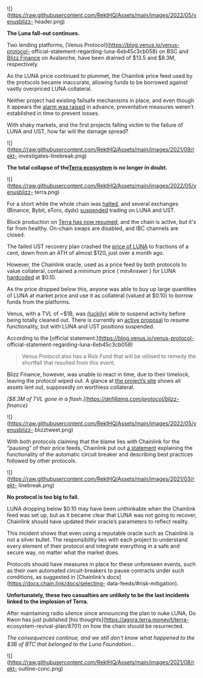 ![](https://raw.githubusercontent.com/RektHQ/Assets/main/images/2022/05/venusblizz-
header.png)

**The Luna fall-out continues.**

Two lending platforms, [Venus Protocol](https://blog.venus.io/venus-protocol-
official-statement-regarding-luna-6eb45c3cb058) on BSC and [Blizz
Finance](https://twitter.com/BlizzFinance/status/1524911400992243761) on
Avalanche, have been drained of $13.5 and $8.3M, respectively.

As the LUNA price continued to plummet, the Chainlink price feed used by the
protocols became inaccurate, allowing funds to be borrowed against vastly
overpriced LUNA collateral.

Neither project had existing failsafe mechanisms in place, and even though it
appears the [alarm was
raised](https://twitter.com/BoxMrChen/status/1524806697201504256) in advance,
preventative measures weren’t established in time to prevent losses.

With shaky markets, and the first projects falling victim to the failure of
LUNA and UST, how far will the damage spread?

![](https://raw.githubusercontent.com/RektHQ/Assets/main/images/2021/09/rekt-
investigates-linebreak.png)

 **The total collapse of the[Terra
ecosystem](https://www.coingecko.com/fr/categories/terra-ecosystem) is no
longer in doubt.**

![](https://raw.githubusercontent.com/RektHQ/Assets/main/images/2022/05/venusblizz-
terra.png)

For a short while the whole chain was
[halted](https://twitter.com/terra_money/status/1524935730308456448), and
several exchanges (Binance, Bybit, eToro, dydx)
[suspended](https://www.binance.com/en/support/announcement/f68451879a1841a6a0f44025735d9236)
trading on LUNA and UST.

Block production on [Terra has now
resumed](https://twitter.com/terra_money/status/1525095111389945857), and the
chain is active, but it's far from healthy. On-chain swaps are disabled, and
IBC channels are closed.

The failed UST recovery plan crashed the [price of
LUNA](https://www.coingecko.com/en/coins/terra-luna) to fractions of a cent,
down from an ATH of almost $120, just over a month ago.

However, the Chainlink oracle, used as a price feed by both protocols to value
collateral, contained a minimum price ( _minAnswer_ ) for LUNA
[hardcoded](https://bscscan.com/address/0xec72d46011d67a6ac4fa7d3f476fa2049dc807ee#readContract)
at $0.10.

As the price dropped below this, anyone was able to buy up large quantities of
LUNA at market price and use it as collateral (valued at $0.10) to borrow
funds from the platforms.

Venus, with a TVL of ~$1B, was [(luckily)](https://t.me/venusprotocol/427357)
able to suspend activity before being totally cleaned out. There is currently
an [active proposal](https://app.venus.io/vote/proposal/60) to resume
functionality, but with LUNA and UST positions suspended.

According to the [official statement:](https://blog.venus.io/venus-protocol-
official-statement-regarding-luna-6eb45c3cb058)

> Venus Protocol also has a Risk Fund that will be utilised to remedy the
> shortfall that resulted from this event.

Blizz Finance, however, was unable to react in time, due to their timelock,
leaving the protocol wiped out. A glance at [the project’s
site](https://blizz.finance/) shows all assets lent out, supposedly on
worthless collateral.

 _[$8.3M of TVL gone in a flash.](https://defillama.com/protocol/blizz-
finance)_

![](https://raw.githubusercontent.com/RektHQ/Assets/main/images/2022/05/venusblizz-
blizztweet.png)

With both protocols claiming that the blame lies with Chainlink for the
“pausing” of their price feeds, Chainlink put out [a
statement](https://twitter.com/ChainLinkGod/status/1524945117471047680/)
explaining the functionality of the automatic circuit breaker and describing
best practices followed by other protocols.

![](https://raw.githubusercontent.com/RektHQ/Assets/main/images/2021/03/rekt-
linebreak.png)

 **No protocol is too big to fail.**

LUNA dropping below $0.10 may have been unthinkable when the Chainlink feed
was set up, but as it became clear that LUNA was not going to recover,
Chainlink should have updated their oracle’s parameters to reflect reality.

This incident shows that even using a reputable oracle such as Chainlink is
not a silver bullet. The responsibility lies with each project to understand
every element of their protocol and integrate everything in a safe and secure
way, no matter what the market does.

Protocols should have measures in place for these unforeseen events, such as
their own automated circuit-breakers to pause contracts under such conditions,
as suggested in [Chainlink’s docs](https://docs.chain.link/docs/selecting-
data-feeds/#risk-mitigation).

 **Unfortunately, these two casualties are unlikely to be the last incidents
linked to the implosion of Terra.**

After maintaining radio silence since announcing the plan to nuke LUNA, Do
Kwon has just published [his thoughts](https://agora.terra.money/t/terra-
ecosystem-revival-plan/8701) on how the chain should be resurrected.

 _The consequences continue, and we still don't know what happened to the $3B
of BTC that belonged to the Luna Foundation…_

![](https://raw.githubusercontent.com/RektHQ/Assets/main/images/2021/08/rekt-
outline-conc.png)


